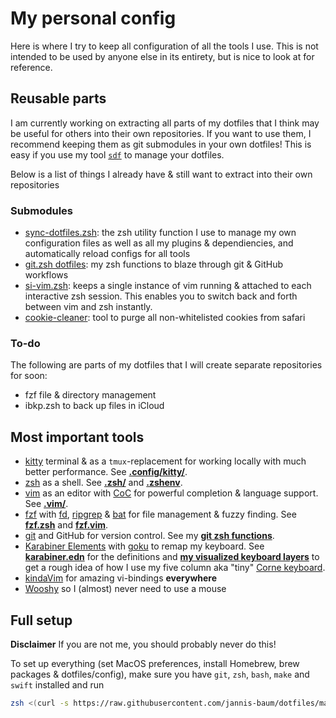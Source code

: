 # My personal config

Here is where I try to keep all configuration of all the tools I use. This is
not intended to be used by anyone else in its entirety, but is nice to look at
for reference.

## Reusable parts

I am currently working on extracting all parts of my dotfiles that I think may
be useful for others into their own repositories. If you want to use them, I
recommend keeping them as git submodules in your own dotfiles! This is easy if
you use my tool [`sdf`](https://github.com/jannis-baum/sync-dotfiles.zsh) to
manage your dotfiles.

Below is a list of things I already have & still want to extract into their own
repositories

### Submodules

- [sync-dotfiles.zsh](https://github.com/jannis-baum/sync-dotfiles.zsh): the zsh
  utility function I use to manage my own configuration files as well as all my
  plugins & dependiencies, and automatically reload configs for all tools
- [git.zsh dotfiles](https://github.com/jannis-baum/git.zsh-dotfiles): my zsh
  functions to blaze through git & GitHub workflows
- [si-vim.zsh](https://github.com/jannis-baum/si-vim.zsh): keeps a single
  instance of vim running & attached to each interactive zsh session. This
  enables you to switch back and forth between vim and zsh instantly.
- [cookie-cleaner](https://github.com/jannis-baum/cookie-cleaner): tool to purge
  all non-whitelisted cookies from safari

### To-do

The following are parts of my dotfiles that I will create separate repositories
for soon:

- fzf file & directory management
- ibkp.zsh to back up files in iCloud

## Most important tools

- [kitty](https://sw.kovidgoyal.net/kitty/) terminal & as a `tmux`-replacement
  for working locally with much better performance. See
    **[.config/kitty/](.config/kitty)**.
- [zsh](https://www.zsh.org) as a shell. See **[.zsh/](.zsh)** and
  **[.zshenv](.zshenv)**.
- [vim](https://www.vim.org) as an editor with
  [CoC](https://github.com/neoclide/coc.nvim) for powerful completion & language
  support. See **[.vim/](.vim)**.
- [fzf](https://github.com/junegunn/fzf) with
  [fd](https://github.com/sharkdp/fd),
  [ripgrep](https://github.com/BurntSushi/ripgrep) &
  [bat](https://github.com/sharkdp/bat) for file management & fuzzy finding. See
  **[fzf.zsh](.zsh/scripts/fzf.zsh)** and
  **[fzf.vim](.vim/after/plugin/fzf.vim)**.
- [git](https://git-scm.com) and GitHub for version control. See my **[git zsh
  functions](https://github.com/jannis-baum/git.zsh-dotfiles.git)**.
- [Karabiner Elements](https://karabiner-elements.pqrs.org) with
  [goku](https://github.com/yqrashawn/GokuRakuJoudo) to remap my keyboard. See
  **[karabiner.edn](.config/karabiner.edn)** for the definitions and **[my
  visualized keyboard layers](docs.nosync/keyboard-layers.md)** to get a rough
  idea of how I use my five column aka "tiny" [Corne
  keyboard](https://github.com/foostan/crkbd).
- [kindaVim](https://kindavim.app) for amazing vi-bindings **everywhere**
- [Wooshy](https://wooshy.app) so I (almost) never need to use a mouse

## Full setup

**Disclaimer** If you are not me, you should probably never do this!

To set up everything (set MacOS preferences, install Homebrew, brew packages &
dotfiles/config), make sure you have `git`, `zsh`, `bash`, `make` and `swift`
installed and run

```zsh
zsh <(curl -s https://raw.githubusercontent.com/jannis-baum/dotfiles/main/setup.nosync/full-setup.sh)
```
